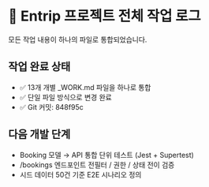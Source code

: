 # 🔖 Entrip 프로젝트 전체 작업 로그

모든 작업 내용이 하나의 파일로 통합되었습니다.

## 작업 완료 상태
- ✅ 13개 개별 _WORK.md 파일을 하나로 통합
- ✅ 단일 파일 방식으로 변경 완료  
- ✅ Git 커밋: 848f95c

## 다음 개발 단계  
- Booking 모델 → API 통합 단위 테스트 (Jest + Supertest)
- /bookings 엔드포인트 전필터 / 권한 / 상태 전이 검증  
- 시드 데이터 50건 기준 E2E 시나리오 정의